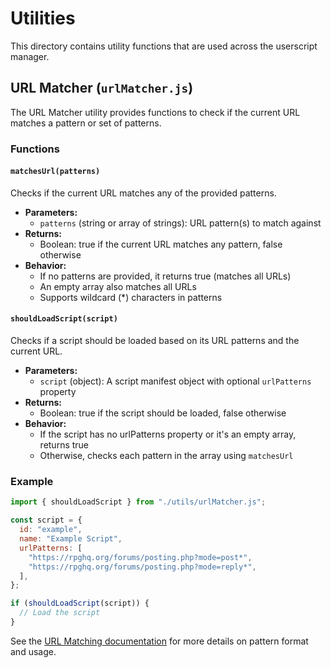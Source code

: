 # Utilities

This directory contains utility functions that are used across the userscript manager.

## URL Matcher (`urlMatcher.js`)

The URL Matcher utility provides functions to check if the current URL matches a pattern or set of patterns.

### Functions

#### `matchesUrl(patterns)`

Checks if the current URL matches any of the provided patterns.

- **Parameters:**
  - `patterns` (string or array of strings): URL pattern(s) to match against
- **Returns:**
  - Boolean: true if the current URL matches any pattern, false otherwise
- **Behavior:**
  - If no patterns are provided, it returns true (matches all URLs)
  - An empty array also matches all URLs
  - Supports wildcard (\*) characters in patterns

#### `shouldLoadScript(script)`

Checks if a script should be loaded based on its URL patterns and the current URL.

- **Parameters:**
  - `script` (object): A script manifest object with optional `urlPatterns` property
- **Returns:**
  - Boolean: true if the script should be loaded, false otherwise
- **Behavior:**
  - If the script has no urlPatterns property or it's an empty array, returns true
  - Otherwise, checks each pattern in the array using `matchesUrl`

### Example

```js
import { shouldLoadScript } from "./utils/urlMatcher.js";

const script = {
  id: "example",
  name: "Example Script",
  urlPatterns: [
    "https://rpghq.org/forums/posting.php?mode=post*",
    "https://rpghq.org/forums/posting.php?mode=reply*",
  ],
};

if (shouldLoadScript(script)) {
  // Load the script
}
```

See the [URL Matching documentation](/docs/url-matching.md) for more details on pattern format and usage.

